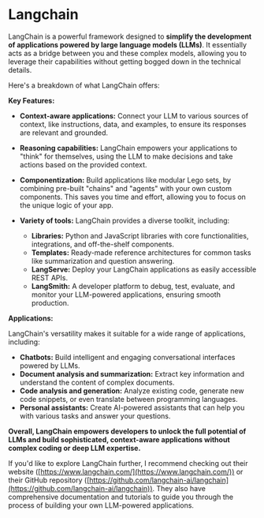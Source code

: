 # Langchain

LangChain is a powerful framework designed to **simplify the development of applications powered by large language models (LLMs)**. It essentially acts as a bridge between you and these complex models, allowing you to leverage their capabilities without getting bogged down in the technical details.

Here's a breakdown of what LangChain offers:

**Key Features:**

-   **Context-aware applications:** Connect your LLM to various sources of context, like instructions, data, and examples, to ensure its responses are relevant and grounded.
-   **Reasoning capabilities:** LangChain empowers your applications to "think" for themselves, using the LLM to make decisions and take actions based on the provided context.
-   **Componentization:** Build applications like modular Lego sets, by combining pre-built "chains" and "agents" with your own custom components. This saves you time and effort, allowing you to focus on the unique logic of your app.
-   **Variety of tools:** LangChain provides a diverse toolkit, including:
    
    -   **Libraries:** Python and JavaScript libraries with core functionalities, integrations, and off-the-shelf components.
    -   **Templates:** Ready-made reference architectures for common tasks like summarization and question answering.
    -   **LangServe:** Deploy your LangChain applications as easily accessible REST APIs.
    -   **LangSmith:** A developer platform to debug, test, evaluate, and monitor your LLM-powered applications, ensuring smooth production.
    

**Applications:**

LangChain's versatility makes it suitable for a wide range of applications, including:

-   **Chatbots:** Build intelligent and engaging conversational interfaces powered by LLMs.
-   **Document analysis and summarization:** Extract key information and understand the content of complex documents.
-   **Code analysis and generation:** Analyze existing code, generate new code snippets, or even translate between programming languages.
-   **Personal assistants:** Create AI-powered assistants that can help you with various tasks and answer your questions.

**Overall, LangChain empowers developers to unlock the full potential of LLMs and build sophisticated, context-aware applications without complex coding or deep LLM expertise.**

If you'd like to explore LangChain further, I recommend checking out their website ([https://www.langchain.com/](https://www.langchain.com/)) or their GitHub repository ([https://github.com/langchain-ai/langchain](https://github.com/langchain-ai/langchain)). They also have comprehensive documentation and tutorials to guide you through the process of building your own LLM-powered applications.
